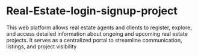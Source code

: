 # Real-Estate-login-signup-project
This web platform allows real estate agents and clients to register, explore, and access detailed information about ongoing and upcoming real estate projects. It serves as a centralized portal to streamline communication, listings, and project visibility
